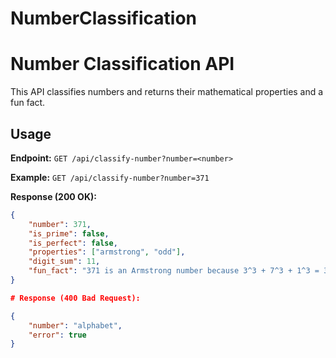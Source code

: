 # NumberClassification

# Number Classification API

This API classifies numbers and returns their mathematical properties and a fun fact.

## Usage

**Endpoint:** `GET /api/classify-number?number=<number>`

**Example:** `GET /api/classify-number?number=371`

**Response (200 OK):**

```json
{
    "number": 371,
    "is_prime": false,
    "is_perfect": false,
    "properties": ["armstrong", "odd"],
    "digit_sum": 11,
    "fun_fact": "371 is an Armstrong number because 3^3 + 7^3 + 1^3 = 371"
}

# Response (400 Bad Request):

{
    "number": "alphabet",
    "error": true
}
